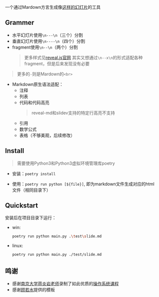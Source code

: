 一个通过Mardown方言生成像[这样的幻灯片](http://jyywiki.cn/OS/2022/slides/1.slides#/)的工具

## Grammer
+ 水平幻灯片使用`\n---\n`（三个）分割
+ 垂直幻灯片使用`\n----\n`（四个）分割
+ fragment使用`\n--\n`（两个）分割
    >更多样式见[reveal.js官网](https://revealjs.com/fragments/)
    >其实又想通过`\n--x\n`的形式适配各种fragment，但是后来发现没有必要

> 更多的`-`则是Mardown的`<br>`

+ Markdown原生语法适配：
    + 注释
    + 列表
    + 代码和代码高亮
        >reveal-md和slidev支持的特定行高亮不支持
    + 引用
    + 数学公式
    + 表格（不够美观，后续修改）

## Install

>需要使用Python3和Python3虚拟环境管理库poetry

+ 安装：`poetry install`

+ 使用：`poetry run python [${file}]`, 即为markdown文件生成对应的html文件（相同目录下）

## Quickstart

安装后在项目目录下运行：
+ win:
    ```bash
    poetry run python main.py .\test\slide.md
    ```
+ linux:
    ```bash
    poetry run python main.py ./test/slide.md
    ```

## 鸣谢
+ 感谢[南京大学蒋炎岩老师](https://ics.nju.edu.cn/~jyy/)录制了如此优质的[操作系统课程](https://jyywiki.cn/)
+ 感谢[顾若水](https://github.com/ruoshui255)提供的模板